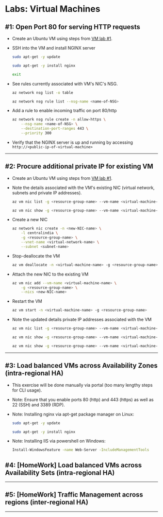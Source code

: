 
# Labs: Virtual Machines

## #1: Open Port 80 for serving HTTP requests

* Create an Ubuntu VM using steps from [VM lab #1](./virtual-machines.md#1-create-an-ubuntu-vm-and-ssh-into-it).

* SSH into the VM and install NGINX server

    ```bash
    sudo apt-get -y update

    sudo apt-get -y install nginx

    exit
    ```

* See rules currently associated with VM's NIC's NSG.

    ```bash
    az network nsg list -o table

    az network nsg rule list --nsg-name <name-of-NSG>
    ```

* Add a rule to enable incoming traffic on port 80/http

    ```bash
    az network nsg rule create -n allow-https \
        --nsg-name <name-of-NSG> \
        --destination-port-ranges 443 \
        --priority 300
    ```

* Verify that the NGINX server is up and running by accessing `http://<public-ip-of-virtual-machine>`

-----

## #2: Procure additional private IP for existing VM

* Create an Ubuntu VM using steps from [VM lab #1](./virtual-machines.md#1-create-an-ubuntu-vm-and-ssh-into-it).

* Note the details associated with the VM's existing NIC (virtual network, subnets and private IP addresses).

    ```bash
    az vm nic list -g <resource-group-name> --vm-name <virtual-machine-name>

    az vm nic show -g <resource-group-name> --vm-name <virtual-machine-name> --nic <existing-NIC-name>
    ```

* Create a new NIC

    ```bash
    az network nic create -n <new-NIC-name> \
        -l centralindia \
        -g <resource-group-name> \
        --vnet-name <virtual-network-name> \
        --subnet <subnet-name>
    ```

* Stop-deallocate the VM

    ```bash
    az vm deallocate -n <virtual-machine-name> -g <resource-group-name>
    ```

* Attach the new NIC to the existing VM

    ```bash
    az vm nic add --vm-name <virtual-machine-name> \
        -g <resource-group-name> \
        --nics <new-NIC-name>
    ```

* Restart the VM

    ```bash
    az vm start -n <virtual-machine-name> -g <resource-group-name>
    ```

* Note the updated details private IP addresses associated with the VM

    ```bash
    az vm nic list -g <resource-group-name> --vm-name <virtual-machine-name>

    az vm nic show -g <resource-group-name> --vm-name <virtual-machine-name> --nic <existing-NIC-name>

    az vm nic show -g <resource-group-name> --vm-name <virtual-machine-name> --nic <new-NIC-name>
    ```

-----

## #3: Load balanced VMs across Availability Zones (intra-regional HA)

* This exercise will be done manually via portal (too many lengthy steps for CLI usage).

* Note: Ensure that you enable ports 80 (http) and 443 (https) as well as 22 (SSH) and 3389 (RDP).

* Note: Installing nginx via apt-get package manager on Linux:

    ```bash
    sudo apt-get -y update

    sudo apt-get -y install nginx
    ```

* Note: Installing IIS via powershell on Windows:

    ```bash
    Install-WindowsFeature -name Web-Server -IncludeManagementTools
    ```

## #4: [HomeWork] Load balanced VMs across Availability Sets (intra-regional HA)

-----

## #5: [HomeWork] Traffic Management across regions (inter-regional HA)

-----
